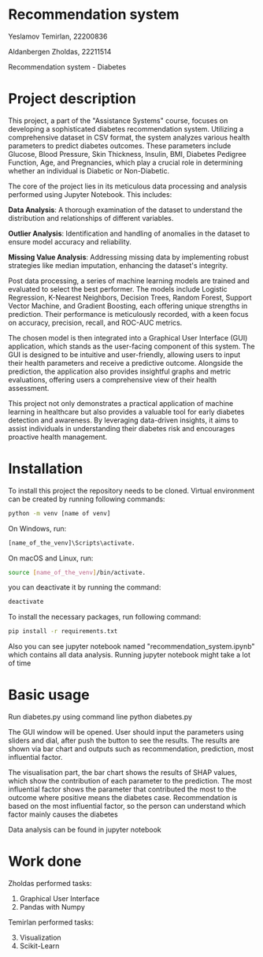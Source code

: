 # Recommendation system

Yeslamov Temirlan, 22200836

Aldanbergen Zholdas, 22211514

Recommendation system - Diabetes

# Project description
This project, a part of the "Assistance Systems" course, focuses on developing a sophisticated diabetes recommendation system. Utilizing a comprehensive dataset in CSV format, the system analyzes various health parameters to predict diabetes outcomes. These parameters include Glucose, Blood Pressure, Skin Thickness, Insulin, BMI, Diabetes Pedigree Function, Age, and Pregnancies, which play a crucial role in determining whether an individual is Diabetic or Non-Diabetic.

The core of the project lies in its meticulous data processing and analysis performed using Jupyter Notebook. This includes:

**Data Analysis**: A thorough examination of the dataset to understand the distribution and relationships of different variables.

**Outlier Analysis**: Identification and handling of anomalies in the dataset to ensure model accuracy and reliability.

**Missing Value Analysis**: Addressing missing data by implementing robust strategies like median imputation, enhancing the dataset's integrity.

Post data processing, a series of machine learning models are trained and evaluated to select the best performer. The models include Logistic Regression, K-Nearest Neighbors, Decision Trees, Random Forest, Support Vector Machine, and Gradient Boosting, each offering unique strengths in prediction. Their performance is meticulously recorded, with a keen focus on accuracy, precision, recall, and ROC-AUC metrics.

The chosen model is then integrated into a Graphical User Interface (GUI) application, which stands as the user-facing component of this system. The GUI is designed to be intuitive and user-friendly, allowing users to input their health parameters and receive a predictive outcome. Alongside the prediction, the application also provides insightful graphs and metric evaluations, offering users a comprehensive view of their health assessment.

This project not only demonstrates a practical application of machine learning in healthcare but also provides a valuable tool for early diabetes detection and awareness. By leveraging data-driven insights, it aims to assist individuals in understanding their diabetes risk and encourages proactive health management.

# Installation
To install this project the repository needs to be cloned. Virtual environment can be created by running following commands:

```bash
python -m venv [name of venv]
```

On Windows, run: 
```bash
[name_of_the_venv]\Scripts\activate. 
```
On macOS and Linux, run: 
```bash
source [name_of_the_venv]/bin/activate.
```

you can deactivate it by running the command:
```bash
deactivate
```
To install the necessary packages, run following command:
```bash
pip install -r requirements.txt
```
Also you can see jupyter notebook named "recommendation_system.ipynb" which contains all data analysis. Running jupyter notebook might take a lot of time

# Basic usage
Run diabetes.py using command line python diabetes.py

The GUI window will be opened. User should input the parameters using sliders and dial, after push the button to see the results. The results are shown via bar chart and outputs such as recommendation, prediction, most influential factor. 

The visualisation part, the bar chart shows the results of SHAP values, which show the contribution of each parameter to the prediction. The most influential factor shows the parameter that contributed the most to the outcome where positive means the diabetes case. Recommendation is based on the most influential factor, so the person can understand which factor mainly causes the diabetes

Data analysis can be found in jupyter notebook

# Work done
Zholdas performed tasks:

1) Graphical User Interface
2) Pandas with Numpy

Temirlan performed tasks:

3) Visualization
4) Scikit-Learn
